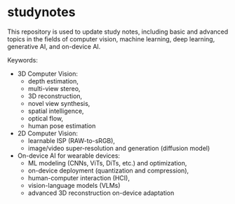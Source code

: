 # studynotes

This repository is used to update study notes, including basic and advanced topics in the fields of computer vision, machine learning, deep learning, generative AI, and on-device AI. 

Keywords:
- 3D Computer Vision:
  - depth estimation,
  - multi-view stereo,
  - 3D reconstruction,
  - novel view synthesis,
  - spatial intelligence,
  - optical flow,
  - human pose estimation
- 2D Computer Vision:
  - learnable ISP (RAW-to-sRGB),
  - image/video super-resolution and generation (diffusion model)
- On-device AI for wearable devices:
  - ML modeling (CNNs, ViTs, DiTs, etc.) and optimization,
  - on-device deployment (quantization and compression),
  - human-computer interaction (HCI),
  - vision-language models (VLMs)
  - advanced 3D reconstruction on-device adaptation 

